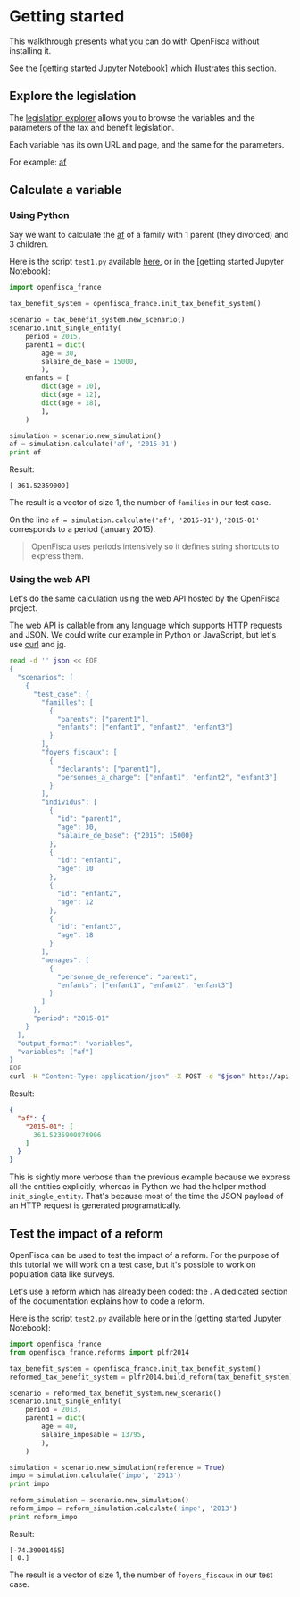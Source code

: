 # Getting started

This walkthrough presents what you can do with OpenFisca without installing it.

See the [getting started Jupyter Notebook] which illustrates this section.

## Explore the legislation

The [legislation explorer](http://legislation.openfisca.fr/) allows you to browse the variables and the parameters
of the tax and benefit legislation.

Each variable has its own URL and page, and the same for the parameters.

For example: [af](http://legislation.openfisca.fr/variables/af)

## Calculate a variable

### Using Python

Say we want to calculate the [af](http://legislation.openfisca.fr/variables/af)
of a family with 1 parent (they divorced) and 3 children.

Here is the script `test1.py` available
[here](https://github.com/openfisca/openfisca-france/tree/master/openfisca_france/scripts/getting_started/test1.py),
or in the [getting started Jupyter Notebook]:

```python
import openfisca_france

tax_benefit_system = openfisca_france.init_tax_benefit_system()

scenario = tax_benefit_system.new_scenario()
scenario.init_single_entity(
    period = 2015,
    parent1 = dict(
        age = 30,
        salaire_de_base = 15000,
        ),
    enfants = [
        dict(age = 10),
        dict(age = 12),
        dict(age = 18),
        ],
    )

simulation = scenario.new_simulation()
af = simulation.calculate('af', '2015-01')
print af
```

Result:

```
[ 361.52359009]
```

The result is a vector of size 1, the number of `families` in our test case.

On the line `af = simulation.calculate('af', '2015-01')`, `'2015-01'` corresponds to a period (january 2015).

> OpenFisca uses periods intensively so it defines string shortcuts to express them.

### Using the web API

Let's do the same calculation using the web API hosted by the OpenFisca project.

The web API is callable from any language which supports HTTP requests and JSON.
We could write our example in Python or JavaScript, but let's use [curl](http://curl.haxx.se/)
and [jq](https://stedolan.github.io/jq/).

```bash
read -d '' json << EOF
{
  "scenarios": [
    {
      "test_case": {
        "familles": [
          {
            "parents": ["parent1"],
            "enfants": ["enfant1", "enfant2", "enfant3"]
          }
        ],
        "foyers_fiscaux": [
          {
            "declarants": ["parent1"],
            "personnes_a_charge": ["enfant1", "enfant2", "enfant3"]
          }
        ],
        "individus": [
          {
            "id": "parent1",
            "age": 30,
            "salaire_de_base": {"2015": 15000}
          },
          {
            "id": "enfant1",
            "age": 10
          },
          {
            "id": "enfant2",
            "age": 12
          },
          {
            "id": "enfant3",
            "age": 18
          }
        ],
        "menages": [
          {
            "personne_de_reference": "parent1",
            "enfants": ["enfant1", "enfant2", "enfant3"]
          }
        ]
      },
      "period": "2015-01"
    }
  ],
  "output_format": "variables",
  "variables": ["af"]
}
EOF
curl -H "Content-Type: application/json" -X POST -d "$json" http://api.openfisca.fr/api/1/calculate | jq .value[0]
```

Result:

```json
{
  "af": {
    "2015-01": [
      361.5235900878906
    ]
  }
}
```

This is sightly more verbose than the previous example because we express all the entities explicitly,
whereas in Python we had the helper method `init_single_entity`.
That's because most of the time the JSON payload of an HTTP request is generated programatically.

## Test the impact of a reform

OpenFisca can be used to test the impact of a reform. For the purpose of this tutorial we will work on a test case,
but it's possible to work on population data like surveys.

Let's use a reform which has already been coded: the .
A dedicated section of the documentation explains how to code a reform.

Here is the script `test2.py` available
[here](https://github.com/openfisca/openfisca-france/tree/master/openfisca_france/scripts/getting_started/test2.py)
or in the [getting started Jupyter Notebook]:

```python
import openfisca_france
from openfisca_france.reforms import plfr2014

tax_benefit_system = openfisca_france.init_tax_benefit_system()
reformed_tax_benefit_system = plfr2014.build_reform(tax_benefit_system)

scenario = reformed_tax_benefit_system.new_scenario()
scenario.init_single_entity(
    period = 2013,
    parent1 = dict(
        age = 40,
        salaire_imposable = 13795,
        ),
    )

simulation = scenario.new_simulation(reference = True)
impo = simulation.calculate('impo', '2013')
print impo

reform_simulation = scenario.new_simulation()
reform_impo = reform_simulation.calculate('impo', '2013')
print reform_impo
```

Result:

```
[-74.39001465]
[ 0.]
```

The result is a vector of size 1, the number of `foyers_fiscaux` in our test case.
